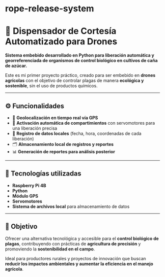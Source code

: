 # rope-release-system

# 🚁 Dispensador de Cortesía Automatizado para Drones

**Sistema embebido desarrollado en Python para liberación automática y georreferenciada de organismos de control biológico en cultivos de caña de azúcar.**

Este es mi primer proyecto práctico, creado para ser embebido en **drones agrícolas** con el objetivo de controlar plagas de manera **ecológica y sostenible**, sin el uso de productos químicos.

---

## ⚙️ Funcionalidades

- 📍 **Geolocalización en tiempo real vía GPS**
- 🔄 **Activación automática de compartimientos** con servomotores para una liberación precisa
- 🧾 **Registro de datos locales** (fecha, hora, coordenadas de cada liberación)
- 🗂️ **Almacenamiento local de registros y reportes**
- 📊 **Generación de reportes para análisis posterior**

---

## 🧰 Tecnologías utilizadas

- **Raspberry Pi 4B**
- **Python**
- **Módulo GPS**
- **Servomotores**
- **Sistema de archivos local** para almacenamiento de datos

---

## 🌱 Objetivo

Ofrecer una alternativa tecnológica y accesible para el **control biológico de plagas**, contribuyendo con prácticas de **agricultura de precisión** y promoviendo la **sostenibilidad en el campo**.

Ideal para productores rurales y proyectos de innovación que buscan **reducir los impactos ambientales y aumentar la eficiencia en el manejo agrícola**.
